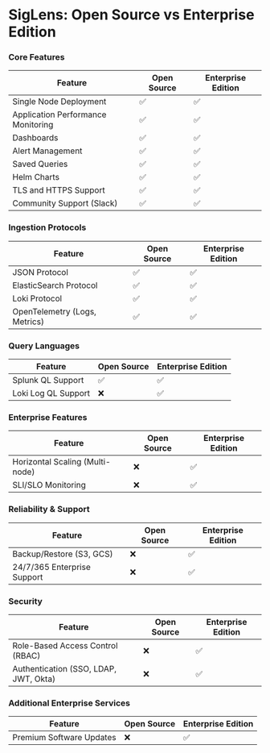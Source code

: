 # SigLens: Open Source vs Enterprise Edition

### Core Features

Feature | Open Source | Enterprise Edition
--------|------------------|-------------------
Single Node Deployment | ✅ | ✅
Application Performance Monitoring | ✅ | ✅
Dashboards | ✅ | ✅
Alert Management | ✅ | ✅
Saved Queries | ✅ | ✅
Helm Charts | ✅ | ✅
TLS and HTTPS Support | ✅ | ✅
Community Support (Slack) | ✅ | ✅

### Ingestion Protocols

Feature | Open Source | Enterprise Edition
--------|------------------|-------------------
JSON Protocol | ✅ | ✅
ElasticSearch Protocol | ✅ | ✅
Loki Protocol | ✅ | ✅
OpenTelemetry (Logs, Metrics) | ✅ | ✅

### Query Languages

Feature | Open Source | Enterprise Edition
--------|------------------|-------------------
Splunk QL Support | ✅ | ✅
Loki Log QL Support | ❌ | ✅

### Enterprise Features

Feature | Open Source | Enterprise Edition
--------|------------------|-------------------
Horizontal Scaling (Multi-node) | ❌ | ✅
SLI/SLO Monitoring | ❌ | ✅

### Reliability & Support

Feature | Open Source | Enterprise Edition
--------|------------------|-------------------
Backup/Restore (S3, GCS) | ❌ | ✅
24/7/365 Enterprise Support | ❌ | ✅

### Security

Feature | Open Source | Enterprise Edition
--------|------------------|-------------------
Role-Based Access Control (RBAC) | ❌ | ✅
Authentication (SSO, LDAP, JWT, Okta) | ❌ | ✅

### Additional Enterprise Services

Feature | Open Source | Enterprise Edition
--------|------------------|-------------------
Premium Software Updates | ❌ | ✅
